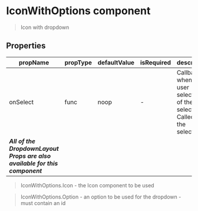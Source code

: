 # IconWithOptions component

> Icon with dropdown

## Properties

| propName | propType | defaultValue | isRequired | description |
|----------|----------|--------------|------------|-------------|
| onSelect | func | noop | - | Callback when the user selects one of the selections. Called with the selection. |
| ***All of the DropdownLayout Props are also available for this component*** | | | | |

> IconWithOptions.Icon - the Icon component to be used

> IconWithOptions.Option - an option to be used for the dropdown - must contain an id